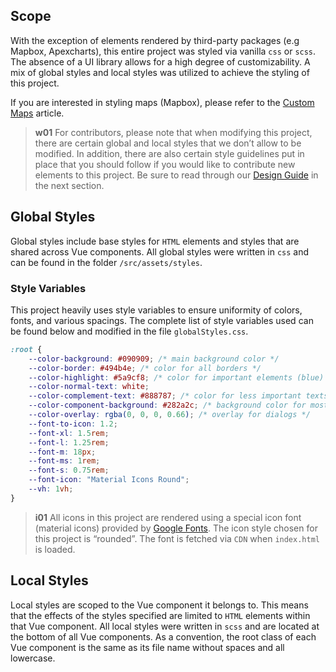 ## Scope

With the exception of elements rendered by third-party packages (e.g Mapbox, Apexcharts), this entire project was styled via vanilla `css` or `scss`. The absence of a UI library allows for a high degree of customizability. A mix of global styles and local styles was utilized to achieve the styling of this project.

If you are interested in styling maps (Mapbox), please refer to the [Custom Maps](/front-end/custom-maps) article.

> **w01**
> For contributors, please note that when modifying this project, there are certain global and local styles that we don’t allow to be modified. In addition, there are also certain style guidelines put in place that you should follow if you would like to contribute new elements to this project. Be sure to read through our [Design Guide](/front-end/design-guide) in the next section.

## Global Styles

Global styles include base styles for `HTML` elements and styles that are shared across Vue components. All global styles were written in `css` and can be found in the folder `/src/assets/styles`.

### Style Variables

This project heavily uses style variables to ensure uniformity of colors, fonts, and various spacings. The complete list of style variables used can be found below and modified in the file `globalStyles.css`.

```css
:root {
	--color-background: #090909; /* main background color */
	--color-border: #494b4e; /* color for all borders */
	--color-highlight: #5a9cf8; /* color for important elements (blue) */
	--color-normal-text: white;
	--color-complement-text: #888787; /* color for less important texts */
	--color-component-background: #282a2c; /* background color for most UI elements */
	--color-overlay: rgba(0, 0, 0, 0.66); /* overlay for dialogs */
	--font-to-icon: 1.2;
	--font-xl: 1.5rem;
	--font-l: 1.25rem;
	--font-m: 18px;
	--font-ms: 1rem;
	--font-s: 0.75rem;
	--font-icon: "Material Icons Round";
    --vh: 1vh;
}
```

> **i01**
> All icons in this project are rendered using a special icon font (material icons) provided by [Google Fonts](https://fonts.google.com/icons?icon.style=Rounded&icon.set=Material+Icons). The icon style chosen for this project is “rounded”. The font is fetched via `CDN` when `index.html` is loaded.

## Local Styles

Local styles are scoped to the Vue component it belongs to. This means that the effects of the styles specified are limited to `HTML` elements within that Vue component. All local styles were written in `scss` and are located at the bottom of all Vue components. As a convention, the root class of each Vue component is the same as its file name without spaces and all lowercase.
